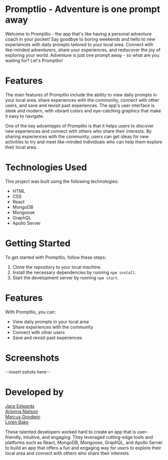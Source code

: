 # Promptlio - Adventure is one prompt away
Welcome to Promptlio - the app that's like having a personal adventure coach in your pocket! Say goodbye to boring weekends and hello to new experiences with daily prompts tailored to your local area. Connect with like-minded adventurers, share your experiences, and rediscover the joy of exploring your world. Adventure is just one prompt away - so what are you waiting for? Let's Promptlio!

# Features 
The main features of Promptlio include the ability to view daily prompts in your local area, share experiences with the community, connect with other users, and save and revisit past experiences. The app's user interface is sleek and modern, with vibrant colors and eye-catching graphics that make it easy to navigate.

One of the key advantages of Promptlio is that it helps users to discover new experiences and connect with others who share their interests. By sharing experiences with the community, users can get ideas for new activities to try and meet like-minded individuals who can help them explore their local area.
# Technologies Used

This project was built using the following technologies:

 - HTML
 - CSS
 - React
 - MongoDB
 - Mongoose
 - GraphQL
 - Apollo Server
 
 # Getting Started
 To get started with Promptlio, follow these steps:  

1. Clone the repository to your local machine.
2. Install the necessary dependencies by running ```npm install```.
3. Start the development server by running ```npm start```.

# Features
With Promptlio, you can:

 - View daily prompts in your local area
 - Share experiences with the community
 - Connect with other users
 - Save and revisit past experiences
 
 # Screenshots
 
 --insert sshots here--
 
 # Developed by
 
 [Jace Edwards](https://github.com/Jacee94)  
 [Arionna Nielson](https://github.com/arinielson)  
 [Marcus Goodwin](https://github.com/marcusgoodwin)  
 [Loren Bako](https://github.com/lbako801)  

These talented developers worked hard to create an app that is user-friendly, intuitive, and engaging. They leveraged cutting-edge tools and platforms such as React, MongoDB, Mongoose, GraphQL, and Apollo Server to build an app that offers a fun and engaging way for users to explore their local area and connect with others who share their interests.
